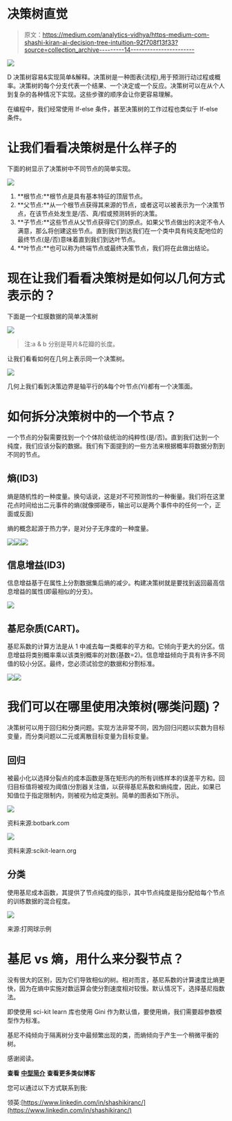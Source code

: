 # 决策树直觉

> 原文：<https://medium.com/analytics-vidhya/https-medium-com-shashi-kiran-ai-decision-tree-intuition-92f708f13f33?source=collection_archive---------14----------------------->

![](img/529f27230bbfe2fa251fe2026f1db4f7.png)

D 决策树容易&实现简单&解释。决策树是一种图表(流程),用于预测行动过程或概率。决策树的每个分支代表一个结果、一个决定或一个反应。决策树可以在从个人到复杂的各种情况下实现。这些步骤的顺序会让你更容易理解。

在编程中，我们经常使用 If-else 条件，甚至决策树的工作过程也类似于 If-else 条件。

# 让我们看看决策树是什么样子的

下面的树显示了决策树中不同节点的简单实现。

![](img/54ec3e992071cba826b7468ce522dded.png)

1.  **根节点:**根节点是具有基本特征的顶层节点。
2.  **父节点:**从一个根节点获得其来源的节点，或者这可以被表示为一个决策节点，在该节点处发生是/否、真/假或预测转折的决策。
3.  **子节点:**这些节点从父节点获得它们的原点。如果父节点做出的决定不令人满意，那么将创建这些节点。直到我们到达我们在一个类中具有纯支配地位的最终节点(是/否)意味着直到我们到达叶节点。
4.  **叶节点:**也可以称为终端节点或最终决策节点，我们将在此做出结论。

# 现在让我们看看决策树是如何以几何方式表示的？

下面是一个虹膜数据的简单决策树

![](img/20b97a7d239bc5a4455adaffa15b90b5.png)

> 注:a & b 分别是萼片&花瓣的长度。

让我们看看如何在几何上表示同一个决策树。

![](img/df43ca8a0caedb132e9637c950ff3724.png)

几何上我们看到决策边界是轴平行的&每个叶节点(Yi)都有一个决策面。

# 如何拆分决策树中的一个节点？

一个节点的分裂需要找到一个个体阶级统治的纯粹性(是/否)。直到我们达到一个纯度，我们应该分裂的数据。我们有下面提到的一些方法来根据概率将数据分割到不同的节点。

## 熵(ID3)

熵是随机性的一种度量。换句话说，这是对不可预测性的一种衡量。我们将在这里花点时间给出二元事件的熵(就像掷硬币，输出可以是两个事件中的任何一个，正面或反面)

熵的概念起源于热力学，是对分子无序度的一种度量。

![](img/7549e6cde3746d83dd36095156cc8c84.png)![](img/aa8185cda44df6bfd385d709c2d9bfcb.png)![](img/2f0654dd51d9c13388bb33e4d2bcdf8e.png)

## 信息增益(ID3)

信息增益基于在属性上分割数据集后熵的减少。构建决策树就是要找到返回最高信息增益的属性(即最相似的分支)。

![](img/33428a9298fac001b8d1486f0d55952d.png)

## 基尼杂质(CART)。

基尼系数的计算方法是从 1 中减去每一类概率的平方和。它倾向于更大的分区。信息增益将类别概率乘以该类别概率的对数(基数=2)。信息增益倾向于具有许多不同值的较小分区。最终，您必须试验您的数据和分割标准。

![](img/36ae6303e358887fa91f194d745f5ad3.png)![](img/858bc2f95ca1f0098ce6a96c85ac13a2.png)

# 我们可以在哪里使用决策树(哪类问题)？

决策树可以用于回归和分类问题。实现方法非常不同，因为回归问题以实数为目标变量，而分类问题以二元或离散目标变量为目标变量。

## 回归

被最小化以选择分裂点的成本函数是落在矩形内的所有训练样本的误差平方和。回归目标值将被视为阈值(分割器关注值，以获得基尼系数和熵纯度，因此，如果已知值位于指定限制内，则被视为给定类别。简单的图表如下所示。

![](img/ba25f12fb06b5de57e8f8118a75672ca.png)

资料来源:botbark.com

![](img/4bcc20044fcfbe72f081c6b36de3b5b9.png)

资料来源:scikit-learn.org

## 分类

使用基尼成本函数，其提供了节点纯度的指示，其中节点纯度是指分配给每个节点的训练数据的混合程度。

![](img/81e9ee783b7696885cd7508b646fc7fe.png)

来源:打网球示例

# 基尼 vs 熵，用什么来分裂节点？

没有很大的区别，因为它们导致相似的树。相对而言，基尼系数的计算速度比熵更快，因为在熵中实施对数运算会使分割速度相对较慢。默认情况下，选择基尼指数法。

即使使用 sci-kit learn 库也使用 Gini 作为默认值，要使用熵，我们需要超参数模型作为标准。

基尼不纯倾向于隔离树分支中最频繁出现的类，而熵倾向于产生一个稍微平衡的树。

感谢阅读。

**查看** [**中型简介**](/@Shashi.Kiran.AI) **查看更多类似博客**

您可以通过以下方式联系到我:

领英:[https://www.linkedin.com/in/shashikiranc/](https://www.linkedin.com/in/shashikiranc/)